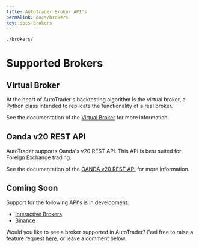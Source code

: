 ```yaml
---
title: AutoTrader Broker API's
permalink: docs/brokers 
key: docs-brokers
---
```

`./brokers/`

# Supported Brokers

## Virtual Broker
At the heart of AutoTrader's backtesting algorithm is the virtual broker, a Python class intended to replicate the functionality of a real broker. 

See the documentation of the [Virtual Broker](brokers-virtual) for more information.


## Oanda v20 REST API
AutoTrader supports Oanda's v20 REST API. This API is best suited for Foreign Exchange trading.

See the documentation of the [OANDA v20 REST API](brokers-oanda) for more information.


## Coming Soon
Support for the following API's is in development:
  - [Interactive Brokers](https://www.interactivebrokers.com.au/en/index.php?f=5041)
  - [Binance](https://www.binance.com/en/)

Would you like to see a broker supported in AutoTrader? Feel free to raise a feature request 
[here](https://github.com/kieran-mackle/AutoTrader/issues/new/choose), or leave a comment below.



